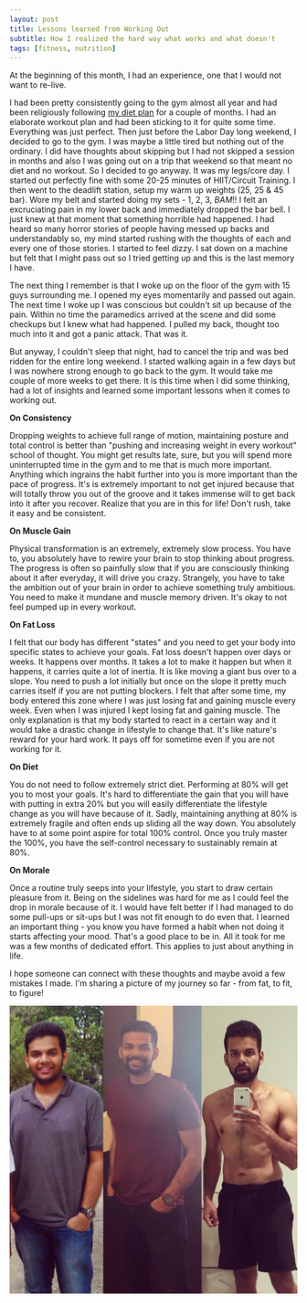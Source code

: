 ```yaml
---
layout: post
title: Lessons learned from Working Out
subtitle: How I realized the hard way what works and what doesn't
tags: [fitness, nutrition]
---
```

At the beginning of this month, I had an experience, one that I would not want to re-live.

I had been pretty consistently going to the gym almost all year and had been religiously following [my diet plan](https://medium.com/better-humans/everything-you-need-to-know-about-the-slow-carb-diet-a67062761d92) for a couple of months. I had an elaborate workout plan and had been sticking to it for quite some time. Everything was just perfect. Then just before the Labor Day long weekend, I decided to go to the gym. I was maybe a little tired but nothing out of the ordinary. I did have thoughts about skipping but I had not skipped a session in months and also I was going out on a trip that weekend so that meant no diet and no workout. So I decided to go anyway. It was my legs/core day. I started out perfectly fine with some 20-25 minutes of HIIT/Circuit Training. I then went to the deadlift station, setup my warm up weights (25, 25 & 45 bar). Wore my belt and started doing my sets - 1, 2, 3, *BAM*!! I felt an excruciating pain in my lower back and immediately dropped the bar bell. I just knew at that moment that something horrible had happened. I had heard so many horror stories of people having messed up backs and understandably so, my mind started rushing with the thoughts of each and every one of those stories. I started to feel dizzy. I sat down on a machine but felt that I might pass out so I tried getting up and this is the last memory I have.

The next thing I remember is that I woke up on the floor of the gym with 15 guys surrounding me. I opened my eyes momentarily and passed out again. The next time I woke up I was conscious but couldn't sit up because of the pain. Within no time the paramedics arrived at the scene and did some checkups but I knew what had happened. I pulled my back, thought too much into it and got a panic attack. That was it.

But anyway, I couldn't sleep that night, had to cancel the trip and was bed ridden for the entire long weekend. I started walking again in a few days but I was nowhere strong enough to go back to the gym. It would take me couple of more weeks to get there. It is this time when I did some thinking, had a lot of insights and learned some important lessons when it comes to working out.

**On Consistency**

Dropping weights to achieve full range of motion, maintaining posture and total control is better than "pushing and increasing weight in every workout" school of thought. You might get results late, sure, but you will spend more uninterrupted time in the gym and to me that is much more important. Anything which ingrains the habit further into you is more important than the pace of progress. It's is extremely important to not get injured because that will totally throw you out of the groove and it takes immense will to get back into it after you recover. Realize that you are in this for life! Don't rush, take it easy and be consistent.

**On Muscle Gain**

Physical transformation is an extremely, extremely slow process. You have to, you absolutely have to rewire your brain to stop thinking about progress. The progress is often so painfully slow that if you are consciously thinking about it after everyday, it will drive you crazy. Strangely, you have to take the ambition out of your brain in order to achieve something truly ambitious. You need to make it mundane and muscle memory driven. It's okay to not feel pumped up in every workout.

**On Fat Loss**

I felt that our body has different "states" and you need to get your body into specific states to achieve your goals. Fat loss doesn't happen over days or weeks. It happens over months. It takes a lot to make it happen but when it happens, it carries quite a lot of inertia. It is like moving a giant bus over to a slope. You need to push a lot initially but once on the slope it pretty much carries itself if you are not putting blockers. I felt that after some time, my body entered this zone where I was just losing fat and gaining muscle every week. Even when I was injured I kept losing fat and gaining muscle. The only explanation is that my body started to react in a certain way and it would take a drastic change in lifestyle to change that. It's like nature's reward for your hard work. It pays off for sometime even if you are not working for it.

**On Diet**

You do not need to follow extremely strict diet.  Performing at 80% will get you to most your goals. It's hard to differentiate the gain that you will have with putting in extra 20% but you will easily differentiate the lifestyle change as you will have because of it. Sadly, maintaining anything at 80% is extremely fragile and often ends up sliding all the way down. You absolutely have to at some point aspire for total 100% control. Once you truly master the 100%, you have the self-control necessary to sustainably remain at 80%.

**On Morale**

Once a routine truly seeps into your lifestyle, you start to draw certain pleasure from it. Being on the sidelines was hard for me as I could feel the drop in morale because of it. I would have felt better if I had managed to do some pull-ups or sit-ups but I was not fit enough to do even that. I learned an important thing - you know you have formed a habit when not doing it starts affecting your mood. That's a good place to be in. All it took for me was a few months of dedicated effort. This applies to just about anything in life.

I hope someone can connect with these thoughts and maybe avoid a few mistakes I made. I'm sharing a picture of my journey so far - from fat, to fit, to figure!

<img style="float: center;" src="../img/transformation.jpg">
